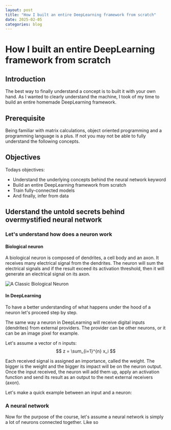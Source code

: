 ```yaml
---
layout: post
title: "How I built an entire DeepLearning framework from scratch"
date: 2025-02-05
categories: blog
---
```


# How I built an entire DeepLearning framework from scratch

## Introduction

The best way to finally understand a concept is to built it with your own hand. As I wanted to clearly understand the machine, I took of my time to build an entire homemade DeepLearning framework.

## Prerequisite

Being familiar with matrix calculations, object oriented programming and a programming language is a plus.
If not you may not be able to fully understand the following concepts.

## Objectives

Todays objectives:
- Understand the underlying concepts behind the neural network keyword
- Build an entire DeepLearning framework from scratch
- Train fully-connected models
- And finally, infer from data

## Uderstand the untold secrets behind overmystified neural network

### Let's understand how does a neuron work

#### Biological neuron

A biological neuron is composed of dendrites, a cell body and an axon. It receives many electrical signal from the dendrites. The neuron will sum the electrical signals and if the result exceed its activation threshold, then it will generate an electrical signal on its axon.

![A Classic Biological Neuron](/boost-your-code/assets/a_classic_biological_neuron.png)

#### In DeepLearning

To have a better understanding of what happens under the hood of a neuron let's proceed step by step.

The same way a neuron in DeepLearning will receive digital inputs (dendrites) from external providers. The provider can be other neurons, or it can be an image pixel for example.

Let's assume a vector of n inputs:
$$
z = \sum_{i=1}^{n} x_i
$$

Each received signal is assigned an importance, called the weight. The bigger is the weight and the bigger its impact will be on the neuron output.
Once the input received, the neuron will add them up, apply an activation function and send its result as an output to the next external receivers (axon).

Let's make a quick example between an input and a neuron:

### A neural network

Now for the purpose of the course, let's assume a neural network is simply a lot of neurons connected together. Like so


